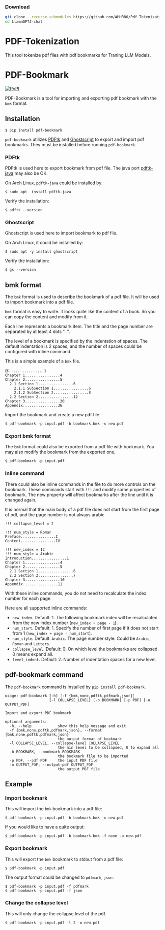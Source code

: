 ### Download
```sh
git clone --recurse-submodules https://github.com/AHHR80/Pdf_Tokenization
cd LlamaGPTJ-chat
```


# PDF-Tokenization

This tool tokenize pdf files with pdf bookmarks for Traning LLM Models.


# PDF-Bookmark

[![PyPI](https://badge.fury.io/py/pdf-bookmark.svg)](https://pypi.org/project/pdf-bookmark/)

PDF-Bookmark is a tool for importing and exporting pdf bookmark
with the `bmk` format.


## Installation

```shell
$ pip install pdf-bookmark
```

`pdf-bookmark` utilizes
[PDFtk](https://www.pdflabs.com/tools/pdftk-server/)
and [Ghostscript](https://www.ghostscript.com/)
to export and import pdf bookmarks.
They must be installed before running `pdf-bookmark`.


### PDFtk

PDFtk is used here to export bookmark from pdf file.
The java port [pdftk-java](https://gitlab.com/pdftk-java/pdftk)
may also be OK.

On Arch Linux, `pdftk-java` could be installed by:

```shell
$ sudo apt  install pdftk-java
```

Verify the installation:

```shell
$ pdftk --version
```


### Ghostscript

Ghostscript is used here to import bookmark to pdf file.

On Arch Linux, it could be installed by:

```shell
$ sudo apt -y install ghostscript
```

Verify the installation:

```shell
$ gs --version
```


## bmk format

The `bmk` format is used to describe the bookmark of a pdf file.
It will be used to import bookmark into a pdf file.

`bmk` format is easy to write.
It looks quite like the content of a book.
So you can copy the content and modify from it.

Each line represents a bookmark item. The title and the page number are
separated by at least 4 dots "`.`".

The level of a bookmark is specified by the indentation of spaces.
The default indentation is 2 spaces, and the number of spaces could be
configured with inline command.

This is a simple example of a `bmk` file.

```
序................1
Chapter 1................4
Chapter 2................5
  2.1 Section 1................6
    2.1.1 SubSection 1................6
    2.1.2 SubSection 2................8
  2.2 Section 2................12
Chapter 3................20
Appendix................36
```

Import the bookmark and create a new pdf file:

```shell
$ pdf-bookmark -p input.pdf -b bookmark.bmk -o new.pdf
```


### Export bmk format

The `bmk` format could also be exported from a pdf file with bookmark.
You may also modify the bookmark from the exported one.

```shell
$ pdf-bookmark -p input.pdf
```


### Inline command

There could also be inline commands in the file to do more controls
on the bookmark. These commands start with `!!!` and modify some
properties of bookmark. The new property will affect bookmarks after
the line until it is changed again.

It is normal that the main body of a pdf file does not start from the
first page of pdf, and the page number is not always arabic.

```
!!! collapse_level = 2

!!! num_style = Roman
Preface................I
Content................IV

!!! new_index = 12
!!! num_style = Arabic
Introduction................1
Chapter 1................4
Chapter 2................5
  2.1 Section 1................6
  2.2 Section 2................7
Chapter 3................10
Appendix................11
```

With these inline commands, you do not need to recalculate the index
number for each page.

Here are all supported inline commands:

* `new_index`. Default: 1.
   The following bookmark index will be recalculated from the
   new index number (`new_index + page - 1`).
* `num_start`. Default: 1.
   Specify the number of first page if it does not start from 1
   (`new_index + page - num_start`).
* `num_style`. Default: `Arabic`.
   The page number style. Could be `Arabic`, `Roman` and `Letters`.
* `collapse_level`. Default: 0.
   On which level the bookmarks are collapsed. 0 means expand all.
* `level_indent`. Default: 2.
   Number of indentation spaces for a new level.


## pdf-bookmark command

The `pdf-bookmark` command is installed by `pip install pdf-bookmark`.

```
usage: pdf-bookmark [-h] [-f {bmk,none,pdftk,pdfmark,json}]
                    [-l COLLAPSE_LEVEL] [-b BOOKMARK] [-p PDF] [-o OUTPUT_PDF]

Import and export PDF bookmark

optional arguments:
  -h, --help            show this help message and exit
  -f {bmk,none,pdftk,pdfmark,json}, --format {bmk,none,pdftk,pdfmark,json}
                        the output format of bookmark
  -l COLLAPSE_LEVEL, --collapse-level COLLAPSE_LEVEL
                        the min level to be collapsed, 0 to expand all
  -b BOOKMARK, --bookmark BOOKMARK
                        the bookmark file to be imported
  -p PDF, --pdf PDF     the input PDF file
  -o OUTPUT_PDF, --output-pdf OUTPUT_PDF
                        the output PDF file
```


## Example

### Import bookmark

This will import the `bmk` bookmark into a pdf file:

```shell
$ pdf-bookmark -p input.pdf -b bookmark.bmk -o new.pdf
```

If you would like to have a quite output:

```shell
$ pdf-bookmark -p input.pdf -b bookmark.bmk -f none -o new.pdf
```

### Export bookmark

This will export the `bmk` bookmark to stdout from a pdf file:

```shell
$ pdf-bookmark -p input.pdf
```

The output format could be changed to `pdfmark`, `json`:

```shell
$ pdf-bookmark -p input.pdf -f pdfmark
$ pdf-bookmark -p input.pdf -f json
```

### Change the collapse level

This will only change the collapse level of the pdf.

```shell
$ pdf-bookmark -p input.pdf -l 2 -o new.pdf
```
